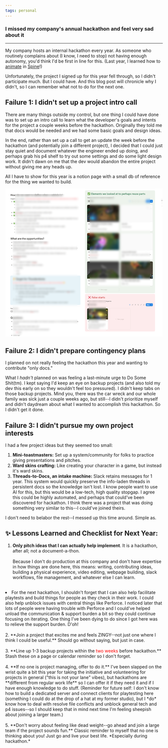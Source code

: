 ```yaml
---
tags: personal
---
```


### I missed my company's annual hackathon and feel very sad about it
---

My company hosts an internal hackathon every year. As someone who routinely complains about (I know, I need to stop) not having enough autonomy, you'd think I'd be first in line for this. (Last year, I learned how to [animate](/files/fun/apruchnicki-spine-animations.mp4) in [Spine](https://esotericsoftware.com/)!)  

Unfortunately, the project I signed up for this year fell through, so I didn't participate much. But I could have. And this blog post will chronicle why I didn't, so I can remember what not to do for the next one. 

## Failure 1: I didn't set up a project intro call

There are many things outside my control, but one thing I could have done was to set up an intro call to learn what the developer's goals and intents for the project a couple weeks before the hackathon. Originally they told me that docs would be needed and we had some basic goals and design ideas. 

In the end, rather than set up a call to get an update the week before the hackathon (and potentially join a different project), I decided that I could just stay quiet and document whatever the engineer ended up doing, and perhaps grab his p4 shelf to try out some settings and do some light design work. It didn't dawn on me that the dev would abandon the entire project without giving me any heads up. 

All I have to show for this year is a notion page with a small db of reference for the thing we wanted to build. 

![notion page for our project](/img/posts/2025/apruchnicki-failed-hackathon.png)

## Failure 2: I didn't prepare contingency plans

I planned on not really feeling the hackathon this year and wanting to contribute "only docs." 

What I *hadn't* planned on was feeling a last-minute urge to Do Some Shit(tm). I kept saying I'd keep an eye on backup projects (and also told my dev this early on so they wouldn't feel too pressured). I didn't keep tabs on those backup projects. Mind you, there was the car wreck and our whole family was sick just a couple weeks ago, but still--I didn't prioritize myself and didn't daydream about what I wanted to accomplish this hackathon. So I didn't get it done.

## Failure 3: I didn't pursue my own project interests

I had a few project ideas but they seemed too small: 
1. **Mini-toastmasters:** Set up a system/community for folks to practice giving presentations and pitches.
2. **Ward skins crafting:** Like creating your character in a game, but instead it's ward skins. 
3. **Threads-to-Docs, an intake machine:** Slack retains messages for 1 year. This system would quickly preserve the info-laden threads in persistent docs so the knowledge isn't lost. I know people want to use AI for this, but this would be a low-tech, high quality stopgap. I agree this could be highly automated, and perhaps that could've been discovered for hackathon. I think there was a project that was doing something very similar to this--I could've joined theirs. 

I don't need to belabor the rest--I messed up this time around. Simple as. 

## ✨ Lessons Learned and Checklist for Next Year: 
1. **Only pitch ideas that I can actually help implement**. It is a hackathon, after all; not a document-a-thon. 
<br><br>Because I don't do production at this company and don't have expertise in how things are done here, this means: writing, contributing ideas, building a physical experience, video editing, webpage building, slack workflows, file management, and whatever else I can learn.<br><br>
<li>For the next hackathon, I shouldn't forget that I can also help facilitate playtests and build things for people as they check in their work. I could also help unblock issues with central things like Perforce. I noticed later that lots of people were having trouble with Perforce and I could've helped unload the communication & support burden a bit so they could continue focusing on iterating. One thing I've been dying to do since I got here was to relieve the support burden. D'oh!<br><br>
2. **Join a project that excites me and feels ZINGY--not just one where I think I could be useful.** Should go without saying, but just in case. <br><br>
3. **Line up 1-3 backup projects within the <font color="red">two weeks</font> before hackathon.** Stash these on a page or calendar reminder so I don't forget. <br><br>
4. **If no one is project managing, offer to do it.** I've been slapped on the wrist quite a bit this year for taking the initiative and volunteering for projects in general ("this is not your lane" vibes),
 but hackathons are **different from regular work life** so I can offer it if they need it and if I have enough knowledge to do stuff. (Reminder for future self: I don't know how to build a dedicated server
 and connect clients for playtesting here (something I could do at the drop of a hat at my former studio), but I *do* know how to deal with resolve file conflicts and unblock general tech and p4 issues--so I should keep that in mind next time I'm feeling sheepish about joining a larger team.) <br><br>
5. **Don't worry about feeling like dead weight--go ahead and join a large team if the project sounds fun.** Classic reminder to myself that no one is thinking about you! Just go and live your best life. *Especially during hackathon.*
